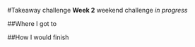 #Takeaway challenge
**Week 2** weekend challenge *in progress*

##Where I got to

##How I would finish
